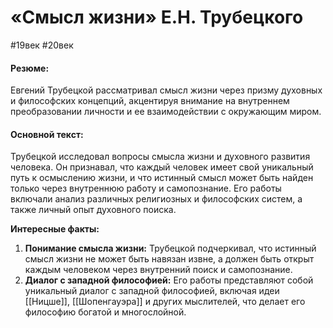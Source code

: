 # «Смысл жизни» Е.Н. Трубецкого
#19век #20век 
#### Резюме:

Евгений Трубецкой рассматривал смысл жизни через призму духовных и философских концепций, акцентируя внимание на внутреннем преобразовании личности и ее взаимодействии с окружающим миром.

#### Основной текст:

Трубецкой исследовал вопросы смысла жизни и духовного развития человека. Он признавал, что каждый человек имеет свой уникальный путь к осмыслению жизни, и что истинный смысл может быть найден только через внутреннюю работу и самопознание. Его работы включали анализ различных религиозных и философских систем, а также личный опыт духовного поиска.

**Интересные факты:**

1. **Понимание смысла жизни:** Трубецкой подчеркивал, что истинный смысл жизни не может быть навязан извне, а должен быть открыт каждым человеком через внутренний поиск и самопознание.
2. **Диалог с западной философией:** Его работы представляют собой уникальный диалог с западной философией, включая идеи [[Ницше]], [[Шопенгауэра]] и других мыслителей, что делает его философию богатой и многослойной.
